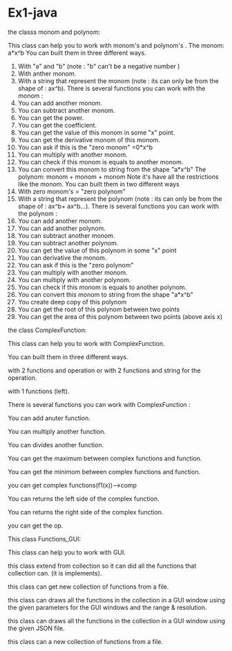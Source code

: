 # Ex1-java
the classs monom and polynom:

This class can help you to work with monom's and polynom's .
The monom: a*x^b
You can built them in three different ways.
1) With "a" and "b" (note : "b" can't be a negative number )
2) With anther monom.
3) With a string that represent the monom (note : its can only be from the
shape of : ax^b).
There is several functions you can work with the monom :
1) You can add another monom.
2) You can subtract another monom.
3) You can get the power.
4) You can get the coefficient.
5) You can get the value of this monom in some "x" point.
6) You can get the derivative monom of this monom.
7) You can ask if this is the "zero monom" =0*x^b
8) You can multiply with another monom.
9) You can check if this monom is equals to another monom.
10) You can convert this monom to string from the shape "a*x^b"
The polynom: monom + monom + monom
Note it's have all the restrictions like the monom.
You can built them in two different ways
1) With zero monom's = "zero polynom"
2) With a string that represent the polynom (note : its can only be from the shape of : ax^b+ ax^b…).
There is several functions you can work with the polynom :
1) You can add another monom.
2) You can add another polynom.
3) You can subtract another monom.
4) You can subtract another polynom.
5) You can get the value of this polynom in some "x" point
6) You can derivative the monom.
7) You can ask if this is the "zero polynom"
8) You can multiply with another monom.
9) You can multiply with another polynom.
10) You can check if this monom is equals to another polynom.
11) You can convert this monom to string from the shape "a*x^b"
12) You create deep copy of this polynom
13) You can get the root of this polynom between two points
14) You can get the area of this polynom between two points (above axis x)

the class ComplexFunction:

This class can help you to work with ComplexFunction.

You can built them in three different ways.

with 2 functions and operation or with 2 functions and string for the operation.

with 1 functions (left).

There is several functions you can work with ComplexFunction :

You can add anuter function.

You can multiply another function.

You can divides another function.

You can get the maximum between complex functions and function.

You can get the minimom between complex functions and function.


you can get complex functions(f1(x))-->comp

You can returns the left side of the complex function.

You can returns the right side of the complex function.

you can get the op.

This class Functions_GUI:

This class can help you to work with GUI.

this class extend from collection so it can did all the functions that collection can. (it is implements).

this class can get new collection of functions from a file.

this class can draws all the functions in the collection in a GUI window using the
  given parameters for the GUI windows and the range & resolution.
  
  this class can draws all the functions in the collection in a GUI window using the given JSON file.
  
  this class can a new collection of functions from a file.
